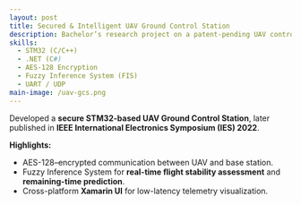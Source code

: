 ```yaml
---
layout: post
title: Secured & Intelligent UAV Ground Control Station
description: Bachelor’s research project on a patent-pending UAV control system featuring secure AES-128 communication and intelligent stability assessment, published in IEEE IES 2022.
skills:
  - STM32 (C/C++)
  - .NET (C#)
  - AES-128 Encryption
  - Fuzzy Inference System (FIS)
  - UART / UDP
main-image: /uav-gcs.png
---
```


Developed a **secure STM32-based UAV Ground Control Station**, later published in **IEEE International Electronics Symposium (IES) 2022**.

**Highlights:**
- AES-128–encrypted communication between UAV and base station.  
- Fuzzy Inference System for **real-time flight stability assessment** and **remaining-time prediction**.  
- Cross-platform **Xamarin UI** for low-latency telemetry visualization.
